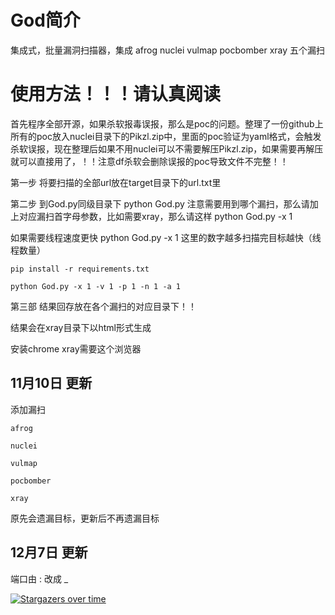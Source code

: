 # God简介

集成式，批量漏洞扫描器，集成 afrog nuclei vulmap pocbomber xray 五个漏扫

# 使用方法！！！请认真阅读

首先程序全部开源，如果杀软报毒误报，那么是poc的问题。整理了一份github上所有的poc放入nuclei目录下的Pikzl.zip中，里面的poc验证为yaml格式，会触发杀软误报，现在整理后如果不用nuclei可以不需要解压Pikzl.zip，如果需要再解压就可以直接用了，！！注意df杀软会删除误报的poc导致文件不完整！！

第一步 将要扫描的全部url放在target目录下的url.txt里

第二步 到God.py同级目录下 python God.py 注意需要用到哪个漏扫，那么请加上对应漏扫首字母参数，比如需要xray，那么请这样 python God.py -x 1 

如果需要线程速度更快 python God.py -x 1 这里的数字越多扫描完目标越快（线程数量）

```
pip install -r requirements.txt

python God.py -x 1 -v 1 -p 1 -n 1 -a 1
```

第三部 结果回存放在各个漏扫的对应目录下！！

结果会在xray目录下以html形式生成

安装chrome xray需要这个浏览器

## 11月10日 更新

添加漏扫

    afrog

    nuclei

    vulmap

    pocbomber

    xray

原先会遗漏目标，更新后不再遗漏目标

## 12月7日 更新

端口由 : 改成 _

[![Stargazers over time](https://starchart.cc/Pik-sec/God-auto.svg)](https://starchart.cc/Pik-sec/God-auto)


